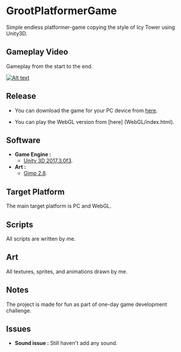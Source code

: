 # GrootPlatformerGame
Simple endless platformer-game copying the style of Icy Tower using Unity3D.

## Gameplay Video

Gameplay from the start to the end.

[![Alt text](https://img.youtube.com/vi/ciKPqpNjLCo/0.jpg)](https://youtu.be/ciKPqpNjLCo "Click to play on youtube.com")

## Release
* You can download the game for your PC device from [here](../../releases/download/v1.0/Groot.Platformer.PC.build.rar).

* You can play the WebGL version from [here]
(WebGL/index.html).

## Software

* **Game Engine :**
  * [Unity 3D 2017.3.0f3](https://unity3d.com/).
* **Art :**
  * [Gimp 2.8](https://www.gimp.org/).

## Target Platform

The main target platform is PC and WebGL.

## Scripts

All scripts are written by me.

## Art

All textures, sprites, and animations drawn by me.

## Notes

The project is made for fun as part of one-day game development challenge.

## Issues
* **Sound issue :**
Still haven't add any sound.
